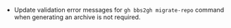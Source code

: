 - Update validation error messages for `gh bbs2gh migrate-repo` command when generating an archive is not required.
